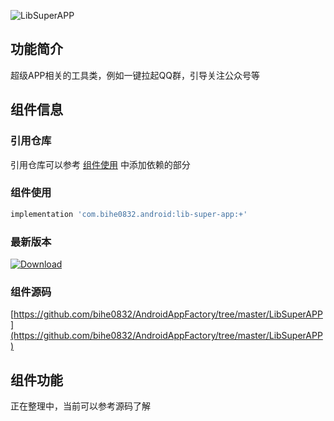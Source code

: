 ![LibSuperAPP](https://img.shields.io/badge/AndroidAppFactory-LibSuperAPP-brightgreen)
## 功能简介

超级APP相关的工具类，例如一键拉起QQ群，引导关注公众号等

## 组件信息

### 引用仓库

引用仓库可以参考 [组件使用](./../start.md) 中添加依赖的部分

### 组件使用

```groovy
implementation 'com.bihe0832.android:lib-super-app:+'
```

### 最新版本

[ ![Download](https://api.bintray.com/packages/bihe0832/android/lib-super-app/images/download.svg) ](https://bintray.com/bihe0832/android/lib-super-app/_latestVersion)


### 组件源码

[https://github.com/bihe0832/AndroidAppFactory/tree/master/LibSuperAPP](https://github.com/bihe0832/AndroidAppFactory/tree/master/LibSuperAPP)

## 组件功能

正在整理中，当前可以参考源码了解